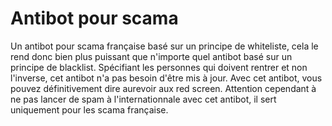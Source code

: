 # Antibot pour scama
Un antibot pour scama française basé sur un principe de whiteliste, cela le rend donc bien plus puissant que n'importe quel antibot basé sur un principe de blacklist. Spécifiant les personnes qui doivent rentrer et non l'inverse, cet antibot n'a pas besoin d'être mis à jour. Avec cet antibot, vous pouvez définitivement dire aurevoir aux red screen. Attention cependant à ne pas lancer de spam à l'internationnale avec cet antibot, il sert uniquement pour les scama française.
